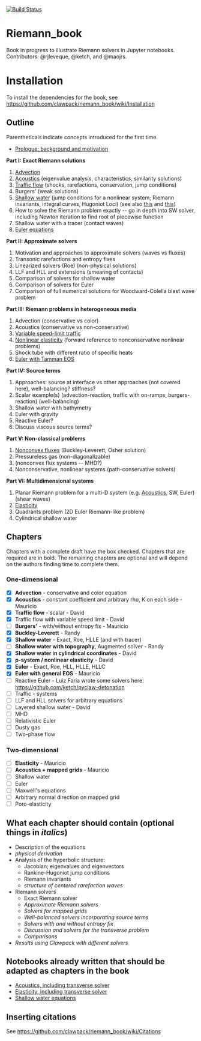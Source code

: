 [![Build Status](https://travis-ci.org/clawpack/riemann_book.svg?branch=master)](https://travis-ci.org/clawpack/riemann_book)

# Riemann_book
Book in progress to illustrate Riemann solvers in Jupyter notebooks.
Contributors: @rjleveque, @ketch, and @maojrs.

# Installation
To install the dependencies for the book, see https://github.com/clawpack/riemann_book/wiki/Installation

## Outline
Parentheticals indicate concepts introduced for the first time.

- [Prologue: background and motivation](https://github.com/clawpack/riemann_book/wiki/Introductory-notebook-outline)

**Part I: Exact Riemann solutions**
1. [Advection](https://github.com/clawpack/riemann_book/blob/master/Advection.ipynb)
1. [Acoustics](https://github.com/clawpack/riemann_book/blob/master/Acoustics.ipynb) (eigenvalue analysis, characteristics, similarity solutions)
2. [Traffic flow](https://github.com/clawpack/riemann_book/blob/master/Traffic_flow.ipynb) (shocks, rarefactions, conservation, jump conditions)
3. Burgers' (weak solutions)
4. [Shallow water](https://github.com/clawpack/riemann_book/blob/master/Shallow_tracer.ipynb) (jump conditions for a nonlinear system; Riemann invariants, integral curves, Hugoniot Loci) (see also [this](http://nbviewer.jupyter.org/url/faculty.washington.edu/rjl/notebooks/shallow/SW_riemann_tester.ipynb) and [this](http://nbviewer.jupyter.org/gist/rjleveque/8994740))
5. How to solve the Riemann problem exactly -- go in depth into SW solver, including Newton iteration to find root of piecewise function
5. Shallow water with a tracer (contact waves)
5. [Euler equations](https://github.com/clawpack/riemann_book/blob/master/Euler_equations.ipynb)

**Part II: Approximate solvers**
1. Motivation and approaches to approximate solvers (waves vs fluxes)
1. Transonic rarefactions and entropy fixes
2. Linearized solvers (Roe) (non-physical solutions)
3. LLF and HLL and extensions (smearing of contacts)
4. Comparison of solvers for shallow water
5. Comparison of solvers for Euler
6. Comparison of full numerical solutions for Woodward-Colella blast wave problem

**Part III: Riemann problems in heterogeneous media**
1. Advection (conservative vs color)
1. Acoustics (conservative vs non-conservative)
2. [Variable speed-limit traffic](https://github.com/clawpack/riemann_book/blob/master/Traffic_variable_speed.ipynb)
3. [Nonlinear elasticity](https://github.com/clawpack/riemann_book/blob/master/Nonlinear_elasticity.ipynb) (forward reference to nonconservative nonlinear problems)
4. Shock tube with different ratio of specific heats
7. [Euler with Tamman EOS](https://github.com/clawpack/riemann_book/blob/master/Euler_equations_TammannEOS.ipynb)


**Part IV: Source terms**
1. Approaches: source at interface vs other approaches (not covered here), well-balancing? stiffness?
1. Scalar example(s) (advection-reaction, traffic with on-ramps, burgers-reaction) (well-balancing)
1. Shallow water with bathymetry
2. Euler with gravity
3. Reactive Euler?
4. Discuss viscous source terms?

**Part V: Non-classical problems**
1. [Nonconvex fluxes](https://github.com/clawpack/riemann_book/blob/master/Nonconvex_Scalar_Osher_Solution.ipynb) (Buckley-Leverett, Osher solution)
2. Pressureless gas (non-diagonalizable)
3. (nonconvex flux systems -- MHD?)
4. Nonconservative, nonlinear systems (path-conservative solvers)

**Part VI: Multidimensional systems**
1. Planar Riemann problem for a multi-D system (e.g. [Acoustics](http://nbviewer.jupyter.org/github/maojrs/ipynotebooks/blob/master/acoustics_riemann.ipynb), SW, Euler) (shear waves)
2. [Elasticity](http://nbviewer.jupyter.org/github/maojrs/ipynotebooks/blob/master/elasticity_riemann.ipynb)
3. Quadrants problem (2D Euler Riemann-like problem)
3. Cylindrical shallow water



## Chapters
Chapters with a complete draft have the box checked.  Chapters that are required are in bold.  The remaining chapters are optional and will depend on the authors finding time to complete them.

### One-dimensional

- [x] **Advection** - conservative and color equation
- [x] **Acoustics** - constant coefficient and arbitrary rho, K on each side - Mauricio
- [x] **Traffic flow** - scalar - David
- [x] Traffic flow with variable speed limit - David
- [ ] **Burgers'** - with/without entropy fix - Mauricio
- [x] **Buckley-Leverett** - Randy
- [x] **Shallow water** - Exact, Roe, HLLE  (and with tracer)
- [ ] **Shallow water with topography**, Augmented solver - Randy
- [x] **Shallow water in cylindrical coordinates** - David
- [x] **p-system / nonlinear elasticity** - David
- [x] **Euler** - Exact, Roe, HLL, HLLE, HLLC 
- [x] **Euler with general EOS** - Mauricio
- [ ] Reactive Euler - Luiz Faria wrote some solvers here: https://github.com/ketch/pyclaw-detonation
- [ ] Traffic - systems
- [ ] LLF and HLL solvers for arbitrary equations
- [ ] Layered shallow water - David
- [ ] MHD
- [ ] Relativistic Euler
- [ ] Dusty gas
- [ ] Two-phase flow

### Two-dimensional

- [ ] **Elasticity** - Mauricio
- [ ] **Acoustics + mapped grids** - Mauricio
- [ ] Shallow water
- [ ] Euler
- [ ] Maxwell's equations
- [ ] Arbitrary normal direction on mapped grid
- [ ] Poro-elasticity

## What each chapter should contain (optional things in *italics*)
- Description of the equations 
- *physical derivation*
- Analysis of the hyperbolic structure: 
	- Jacobian; eigenvalues and eigenvectors
	- Rankine-Hugoniot jump conditions
	- Riemann invariants
	- *structure of centered rarefaction waves*
- Riemann solvers
	- Exact Riemann solver
	- *Approximate Riemann solvers*
	- *Solvers for mapped grids*
	- *Well-balanced solvers incorporating source terms*
	- *Solvers with and without entropy fix*
	- *Discussion and solvers for the transverse problem*
	- *Comparisons*
- *Results using Clawpack with different solvers*

## Notebooks already written that should be adapted as chapters in the book
- [Acoustics, including transverse solver](http://nbviewer.ipython.org/github/maojrs/ipynotebooks/blob/master/acoustics_riemann.ipynb)
- [Elasticity, including transverse solver](http://nbviewer.ipython.org/github/maojrs/ipynotebooks/blob/master/elasticity_riemann.ipynb)
- [Shallow water equations](http://nbviewer.ipython.org/url/faculty.washington.edu/rjl/notebooks/shallow/SW_riemann_tester.ipynb)


## Inserting citations
See https://github.com/clawpack/riemann_book/wiki/Citations
